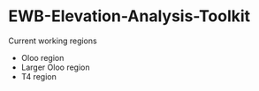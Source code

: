 # EWB-Elevation-Analysis-Toolkit

Current working regions
- Oloo region
- Larger Oloo region
- T4 region
